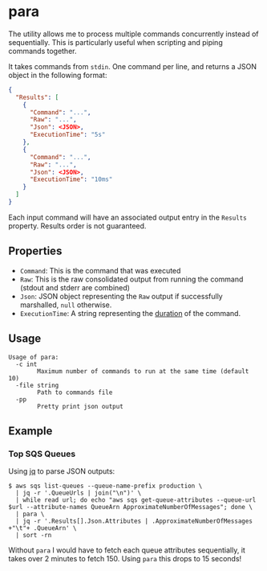 
# para

The utility allows me to process multiple commands concurrently instead of sequentially. This is particularly useful when scripting and piping commands together.

It takes commands from `stdin`. One command per line, and returns a JSON object in the following format:

```json
{
  "Results": [
    {
      "Command": "...",
      "Raw": "...",
      "Json": <JSON>,
      "ExecutionTime": "5s"
    },
    {
      "Command": "...",
      "Raw": "...",
      "Json": <JSON>,
      "ExecutionTime": "10ms"
    }
  ]
}
```

Each input command will have an associated output entry in the `Results` property. Results order is not guaranteed.

## Properties

* `Command`: This is the command that was executed
* `Raw`: This is the raw consolidated output from running the command (stdout and stderr are combined)
* `Json`: JSON object representing the `Raw` output if successfully marshalled, `null` otherwise.
* `ExecutionTime`: A string representing the [duration](https://golang.org/pkg/time/#Duration.String) of the command.

## Usage

```
Usage of para:
  -c int
        Maximum number of commands to run at the same time (default 10)
  -file string
        Path to commands file
  -pp
        Pretty print json output
```

## Example

### Top SQS Queues

Using [jq](https://stedolan.github.io/jq) to parse JSON outputs:

```
$ aws sqs list-queues --queue-name-prefix production \
  | jq -r '.QueueUrls | join("\n")' \
  | while read url; do echo "aws sqs get-queue-attributes --queue-url $url --attribute-names QueueArn ApproximateNumberOfMessages"; done \
  | para \
  | jq -r '.Results[].Json.Attributes | .ApproximateNumberOfMessages +"\t"+ .QueueArn' \
  | sort -rn
```

Without `para` I would have to fetch each queue attributes sequentially, it takes over 2 minutes to fetch 150. Using `para` this drops to 15 seconds!

